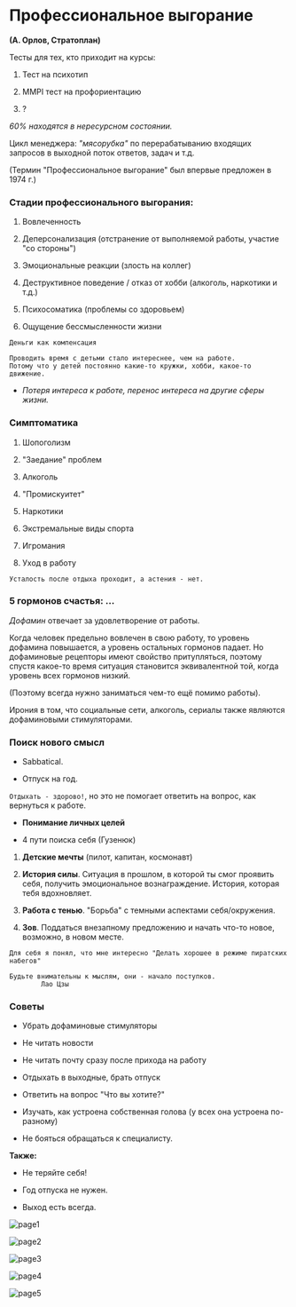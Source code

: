 # Профессиональное выгорание

__(А. Орлов, Стратоплан)__

Тесты для тех, кто приходит на курсы:

1. Тест на психотип

2. MMPI тест на профориентацию

3. ?

_60% находятся в нересурсном состоянии._

Цикл менеджера: _"мясорубка"_ по перерабатыванию входящих запросов в выходной поток ответов, задач и т.д.

(Термин "Профессиональное выгорание" был впервые предложен в 1974 г.)

### Стадии профессионального выгорания:

1. Вовлеченность

2. Деперсонализация (отстранение от выполняемой работы, участие "со стороны")

3. Эмоциональные реакции (злость на коллег)

4. Деструктивное поведение / отказ от хобби (алкоголь, наркотики и т.д.)

5. Психосоматика (проблемы со здоровьем)

6. Ощущение бессмысленности жизни

`Деньги как компенсация`

```
Проводить время с детьми стало интереснее, чем на работе.
Потому что у детей постоянно какие-то кружки, хобби, какое-то движение.
```

* _Потеря интереса к работе, перенос интереса на другие сферы жизни._

### Симптоматика

1. Шопоголизм

2. "Заедание" проблем

3. Алкоголь

4. "Промискуитет"

5. Наркотики

6. Экстремальные виды спорта

7. Игромания

8. Уход в работу

```
Усталость после отдыха проходит, а астения - нет.
```

### 5 гормонов счастья: ...

*Дофамин* отвечает за удовлетворение от работы.

Когда человек предельно вовлечен в свою работу,
то уровень дофамина повышается, а уровень остальных гормонов падает.
Но дофаминовые рецепторы имеют свойство притупляться,
поэтому спустя какое-то время ситуация становится эквивалентной той,
когда уровень всех гормонов низкий.

(Поэтому всегда нужно заниматься чем-то ещё помимо работы).

Ирония в том, что социальные сети, алкоголь, сериалы
также являются дофаминовыми стимуляторами.

### Поиск нового смысл

* Sabbatical.

* Отпуск на год.

`Отдыхать - здорово!`, но это не помогает ответить на вопрос, как вернуться к работе.

* **Понимание личных целей**

* 4 пути поиска себя (Гузенюк)

1. **Детские мечты** (пилот, капитан, космонавт)

2. **История силы**. Ситуация в прошлом, в которой ты смог проявить себя,
получить эмоциональное вознаграждение. История, которая тебя вдохновляет.

3. **Работа с тенью**. "Борьба" с темными аспектами себя/окружения.

4. **Зов**. Поддаться внезапному предложению и начать что-то новое, возможно, в новом месте.

```
Для себя я понял, что мне интересно "Делать хорошее в режиме пиратских набегов"
```

```
Будьте внимательны к мыслям, они - начало поступков.
		Лао Цзы
```

### Советы

* Убрать дофаминовые стимуляторы

* Не читать новости

* Не читать почту сразу после прихода на работу

* Отдыхать в выходные, брать отпуск

* Ответить на вопрос "Что вы хотите?"

* Изучать, как устроена собственная голова (у всех она устроена по-разному)

* Не бояться обращаться к специалисту.

**Также:**

* Не теряйте себя!

* Год отпуска не нужен.

* Выход есть всегда.

![page1](/image/codefest2018/04.img01.jpg)

![page2](/image/codefest2018/04.img02.jpg)

![page3](/image/codefest2018/04.img03.jpg)

![page4](/image/codefest2018/04.img04.jpg)

![page5](/image/codefest2018/04.img05.jpg)
